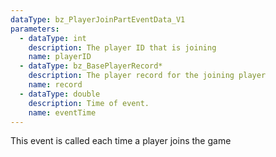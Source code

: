 ```yaml
---
dataType: bz_PlayerJoinPartEventData_V1
parameters:
  - dataType: int
    description: The player ID that is joining
    name: playerID
  - dataType: bz_BasePlayerRecord*
    description: The player record for the joining player
    name: record
  - dataType: double
    description: Time of event.
    name: eventTime
---
```


This event is called each time a player joins the game
